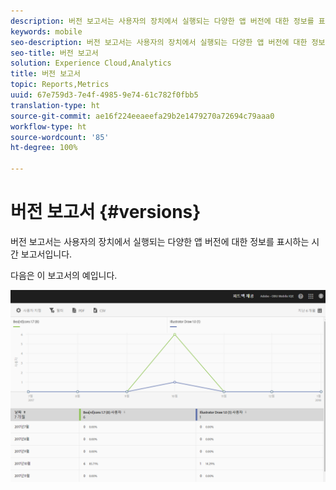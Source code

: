 ```yaml
---
description: 버전 보고서는 사용자의 장치에서 실행되는 다양한 앱 버전에 대한 정보를 표시하는 시간 보고서입니다.
keywords: mobile
seo-description: 버전 보고서는 사용자의 장치에서 실행되는 다양한 앱 버전에 대한 정보를 표시하는 시간 보고서입니다.
seo-title: 버전 보고서
solution: Experience Cloud,Analytics
title: 버전 보고서
topic: Reports,Metrics
uuid: 67e759d3-7e4f-4985-9e74-61c782f0fbb5
translation-type: ht
source-git-commit: ae16f224eeaeefa29b2e1479270a72694c79aaa0
workflow-type: ht
source-wordcount: '85'
ht-degree: 100%

---
```



# 버전 보고서 {#versions}

버전 보고서는 사용자의 장치에서 실행되는 다양한 앱 버전에 대한 정보를 표시하는 시간 보고서입니다.

다음은 이 보고서의 예입니다.

![](assets/report_versions.png)

